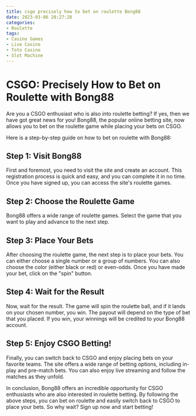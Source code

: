 ```yaml
---
title: csgo precisely how to bet on roulette Bong88
date: 2023-03-06 20:27:28
categories:
- Roulette
tags:
- Casino Games
- Live Casino
- Toto Casino
- Slot Machine
---
```

# CSGO: Precisely How to Bet on Roulette with Bong88

Are you a CSGO enthusiast who is also into roulette betting? If yes, then we have got great news for you! Bong88, the popular online betting site, now allows you to bet on the roulette game while placing your bets on CSGO. 

Here is a step-by-step guide on how to bet on roulette with Bong88:

## Step 1: Visit Bong88

First and foremost, you need to visit the site and create an account. This registration process is quick and easy, and you can complete it in no time. Once you have signed up, you can access the site's roulette games.

## Step 2: Choose the Roulette Game

Bong88 offers a wide range of roulette games. Select the game that you want to play and advance to the next step.

## Step 3: Place Your Bets

After choosing the roulette game, the next step is to place your bets. You can either choose a single number or a group of numbers. You can also choose the color (either black or red) or even-odds. Once you have made your bet, click on the "spin" button.

## Step 4: Wait for the Result

Now, wait for the result. The game will spin the roulette ball, and if it lands on your chosen number, you win. The payout will depend on the type of bet that you placed. If you win, your winnings will be credited to your Bong88 account.

## Step 5: Enjoy CSGO Betting!

Finally, you can switch back to CSGO and enjoy placing bets on your favorite teams. The site offers a wide range of betting options, including in-play and pre-match bets. You can also enjoy live streaming and follow the matches as they unfold.

In conclusion, Bong88 offers an incredible opportunity for CSGO enthusiasts who are also interested in roulette betting. By following the above steps, you can bet on roulette and easily switch back to CSGO to place your bets. So why wait? Sign up now and start betting!